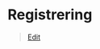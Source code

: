 # Registrering

> [Edit](https://github.com/FMDatahub/Portal/blob/main/docs/Moduler/Mobility/Registrering.md)
